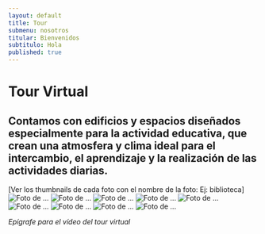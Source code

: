 ```yaml
---
layout: default
title: Tour
submenu: nosotros
titular: Bienvenidos
subtitulo: Hola
published: true
---
```


# Tour Virtual
 
## Contamos con edificios y espacios diseñados especialmente para la actividad educativa, que crean una atmosfera y clima ideal para el intercambio, el aprendizaje y la realización de las actividades diarias. 

[Ver los thumbnails de cada foto con el nombre de la foto: Ej: biblioteca]
![Foto de ...](http://placeimg.com/50/50/people)
![Foto de ...](http://placeimg.com/50/50/people)
![Foto de ...](http://placeimg.com/50/50/people)
![Foto de ...](http://placeimg.com/50/50/people)
![Foto de ...](http://placeimg.com/50/50/people)
![Foto de ...](http://placeimg.com/50/50/people)
![Foto de ...](http://placeimg.com/50/50/people)
![Foto de ...](http://placeimg.com/50/50/people)
![Foto de ...](http://placeimg.com/50/50/people)

*Epígrafe para el vídeo del tour virtual*